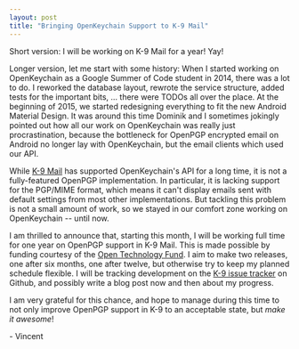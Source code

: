 ```yaml
---
layout: post
title: "Bringing OpenKeychain Support to K-9 Mail"
---
```


Short version: I will be working on K-9 Mail for a year! Yay!

Longer version, let me start with some history: When I started working on OpenKeychain as a Google Summer of Code student in 2014, there was a lot to do. I reworked the database layout, rewrote the service structure, added tests for the important bits, … there were TODOs all over the place.  At the beginning of 2015, we started redesigning everything to fit the new Android Material Design.  It was around this time Dominik and I sometimes jokingly pointed out how all our work on OpenKeychain was really just procrastination, because the bottleneck for OpenPGP encrypted email on Android no longer lay with OpenKeychain, but the email clients which used our API.

While [K-9 Mail](https://play.google.com/store/apps/details?id=com.fsck.k9) has supported OpenKeychain's API for a long time, it is not a fully-featured OpenPGP implementation. In particular, it is lacking support for the PGP/MIME format, which means it can't display emails sent with default settings from most other implementations. But tackling this problem is not a small amount of work, so we stayed in our comfort zone working on OpenKeychain -- until now.

I am thrilled to announce that, starting this month, I will be working full time for one year on OpenPGP support in K-9 Mail. This is made possible by funding courtesy of the [Open Technology Fund](https://www.opentech.fund/).  I aim to make two releases, one after six months, one after twelve, but otherwise try to keep my planned schedule flexible. I will be tracking development on the [K-9 issue tracker](https://github.com/k9mail/k-9/milestones/PGP/MIME) on Github, and possibly write a blog post now and then about my progress.

I am very grateful for this chance, and hope to manage during this time to not only improve OpenPGP support in K-9 to an acceptable state, but *make it awesome*!

\- Vincent

